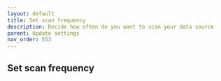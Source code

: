 ```yaml
---
layout: default
title: Set scan frequency 
description: Decide how often do you want to scan your data source
parent: Update settings
nav_order: 553
---
```


## Set scan frequency 